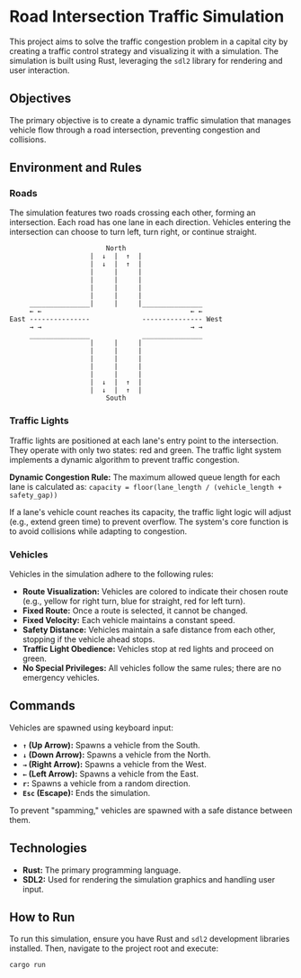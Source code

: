 # Road Intersection Traffic Simulation

This project aims to solve the traffic congestion problem in a capital city by creating a traffic control strategy and visualizing it with a simulation. The simulation is built using Rust, leveraging the `sdl2` library for rendering and user interaction.

## Objectives

The primary objective is to create a dynamic traffic simulation that manages vehicle flow through a road intersection, preventing congestion and collisions.

## Environment and Rules

### Roads

The simulation features two roads crossing each other, forming an intersection. Each road has one lane in each direction. Vehicles entering the intersection can choose to turn left, turn right, or continue straight.

```
                        North
                    |  ↓  |  ↑  |
                    |  ↓  |  ↑  |
                    |     |     |
                    |     |     |
                    |     |     |
                    |     |     |
     _______________|     |     |_______________
     ← ←                                     ← ←
East ---------------             --------------- West
     → →                                     → →
     _______________             _______________
                    |     |     |
                    |     |     |
                    |     |     |
                    |     |     |
                    |     |     |
                    |  ↓  |  ↑  |
                    |  ↓  |  ↑  |
                        South
```

### Traffic Lights

Traffic lights are positioned at each lane's entry point to the intersection. They operate with only two states: red and green. The traffic light system implements a dynamic algorithm to prevent traffic congestion.

**Dynamic Congestion Rule:**
The maximum allowed queue length for each lane is calculated as:
`capacity = floor(lane_length / (vehicle_length + safety_gap))`

If a lane's vehicle count reaches its capacity, the traffic light logic will adjust (e.g., extend green time) to prevent overflow. The system's core function is to avoid collisions while adapting to congestion.

### Vehicles

Vehicles in the simulation adhere to the following rules:

-   **Route Visualization:** Vehicles are colored to indicate their chosen route (e.g., yellow for right turn, blue for straight, red for left turn).
-   **Fixed Route:** Once a route is selected, it cannot be changed.
-   **Fixed Velocity:** Each vehicle maintains a constant speed.
-   **Safety Distance:** Vehicles maintain a safe distance from each other, stopping if the vehicle ahead stops.
-   **Traffic Light Obedience:** Vehicles stop at red lights and proceed on green.
-   **No Special Privileges:** All vehicles follow the same rules; there are no emergency vehicles.

## Commands

Vehicles are spawned using keyboard input:

-   **`↑` (Up Arrow):** Spawns a vehicle from the South.
-   **`↓` (Down Arrow):** Spawns a vehicle from the North.
-   **`→` (Right Arrow):** Spawns a vehicle from the West.
-   **`←` (Left Arrow):** Spawns a vehicle from the East.
-   **`r`:** Spawns a vehicle from a random direction.
-   **`Esc` (Escape):** Ends the simulation.

To prevent "spamming," vehicles are spawned with a safe distance between them.

## Technologies

-   **Rust:** The primary programming language.
-   **SDL2:** Used for rendering the simulation graphics and handling user input.

## How to Run

To run this simulation, ensure you have Rust and `sdl2` development libraries installed. Then, navigate to the project root and execute:

```bash
cargo run
```